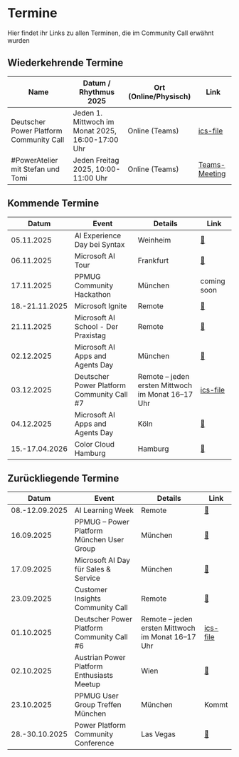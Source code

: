 # Termine
Hier findet ihr Links zu allen Terminen, die im Community Call erwähnt wurden

## Wiederkehrende Termine

| Name | Datum / Rhythmus 2025 | Ort (Online/Physisch) | Link |
|------|-----------------------|-----------------------|------|
| Deutscher Power Platform Community Call | Jeden 1. Mittwoch im Monat 2025, 16:00-17:00 Uhr | Online (Teams) | [ics-file](invite/CommunityCall.ics) |
| #PowerAtelier mit Stefan und Tomi | Jeden Freitag 2025, 10:00-11:00 Uhr | Online (Teams) | [Teams-Meeting](https://urldefense.com/v3/__https://teams.microsoft.com/l/meetup-join/19*3ameeting_OTE5M2IyMDQtY2Q0Zi00MmU5LWFjYTMtY2MwY2FhNzYzZWMw*40thread.v2/0?context=*7b*22Tid*22*3a*22903420ee-949e-4286-847d-231be155d9e6*22*2c*22Oid*22*3a*223884f3dd-44b7-4bd4-98ba-0597ef82fa7d*22*7d__;JSUlJSUlJSUlJSUlJSUl!!FI8geUfy_tKP!iKSuWf7aDSi7oviQR7Rht_jYkfmAdF6hDdS0npPgdAwTVT90Ap2dwmbho6Rl65qZlQBwPLZmQme5QgutT7DYoT-dw2iyjNT-byy5sAISck0$) |

## Kommende Termine

| Datum | Event | Details | Link |
|------------|-------|---------|------|
| 05.11.2025 | AI Experience Day bei Syntax | Weinheim | [🔗](https://de.syntax.com/ai-experience-day) |
| 06.11.2025 | Microsoft AI Tour | Frankfurt | [🔗](https://aitour.microsoft.com/flow/microsoft/aitour/landing/page/home#find-city) |
| 17.11.2025 | PPMUG Community Hackathon | München | coming soon |
| 18.-21.11.2025 | Microsoft Ignite | Remote | [🔗](https://ignite.microsoft.com) |
| 21.11.2025 | Microsoft AI School - Der Praxistag | Remote | [🔗](https://msevents.microsoft.com/event?id=3236015986) |
| 02.12.2025 | Microsoft AI Apps and Agents Day | München | [🔗](https://msevents.microsoft.com/event?id=3350012520) |
| 03.12.2025 | Deutscher Power Platform Community Call #7 | Remote – jeden ersten Mittwoch im Monat 16–17 Uhr | [ics-file](invite/CommunityCall.ics) |
| 04.12.2025 | Microsoft AI Apps and Agents Day | Köln | [🔗](https://msevents.microsoft.com/event?id=3201455846) |
| 15.-17.04.2026 | Color Cloud Hamburg | Hamburg | [🔗](https://colorcloud.rocks/) |

## Zurückliegende Termine

| Datum | Event | Details | Link |
|------------|-------|---------|------|
| 08.-12.09.2025 | AI Learning Week | Remote | [🔗](https://www.microsoft.com/de-de/aktionen/ai-learning-week/) |
| 16.09.2025 | PPMUG – Power Platform München User Group | München | [🔗](https://www.linkedin.com/events/septembertreffen-powerplatformm7365649133581352960/) |
| 17.09.2025 | Microsoft AI Day für Sales & Service | München | [🔗](https://msevents.microsoft.com/event?id=3171121239) |
| 23.09.2025 | Customer Insights Community Call | Remote | [🔗](https://msevents.microsoft.com/event?id=3171121239) |
| 01.10.2025 | Deutscher Power Platform Community Call #6 | Remote – jeden ersten Mittwoch im Monat 16–17 Uhr | [ics-file](invite/CommunityCall.ics) |
| 02.10.2025 | Austrian Power Platform Enthusiasts Meetup | Wien | [🔗](https://www.eventbrite.com/e/austrian-power-platform-enthusiasts-meetup-tickets-1502538516149?aff=oddtdtcreator) |
| 23.10.2025 | PPMUG User Group Treffen München | München | Kommt |
| 28.-30.10.2025 | Power Platform Community Conference | Las Vegas | [🔗](https://powerplatformconf.com) |